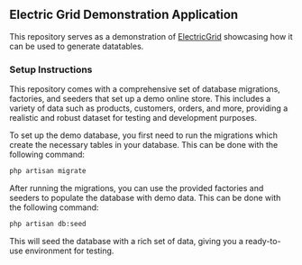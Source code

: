 ## Electric Grid Demonstration Application

This repository serves as a demonstration of [ElectricGrid](https://github.com/tomshaw/electricgrid) showcasing how it can be used to generate datatables.

### Setup Instructions

This repository comes with a comprehensive set of database migrations, factories, and seeders that set up a demo online store. This includes a variety of data such as products, customers, orders, and more, providing a realistic and robust dataset for testing and development purposes.

To set up the demo database, you first need to run the migrations which create the necessary tables in your database. This can be done with the following command:

```bash
php artisan migrate
```

After running the migrations, you can use the provided factories and seeders to populate the database with demo data. This can be done with the following command:

```bash
php artisan db:seed
```

This will seed the database with a rich set of data, giving you a ready-to-use environment for testing.
